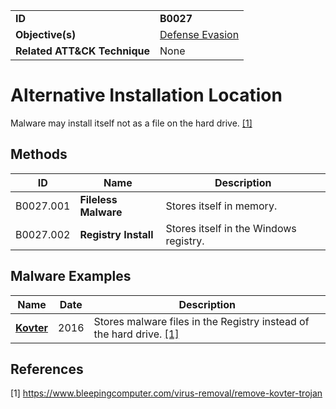 |||
|---|---|
|**ID**|**B0027**|
|**Objective(s)**|[Defense Evasion](https://github.com/MBCProject/mbc-markdown/tree/master/defense-evasion)|
|**Related ATT&CK Technique**|None|


Alternative Installation Location
=================================
Malware may install itself not as a file on the hard drive. [[1]](#1)

Methods
------- 
|ID|Name|Description|
|---|---|---|
|B0027.001|**Fileless Malware**|Stores itself in memory.|
|B0027.002|**Registry Install**|Stores itself in the Windows registry.|

Malware Examples
----------------
|Name|Date|Description|
|---|---|---|
|[**Kovter**](https://github.com/MBCProject/mbc-markdown/blob/master/xample-malware/kovter.md)|2016|Stores malware files in the Registry instead of the hard drive. [[1]](#1)|

References
----------
<a name="1">[1]</a> https://www.bleepingcomputer.com/virus-removal/remove-kovter-trojan
